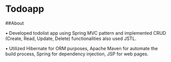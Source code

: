 # Todoapp
 
##About

• Developed todolist app using Spring MVC pattern and implemented CRUD (Create, Read, Update, Delete)
functionalities also used JSTL. 

• Utilized Hibernate for ORM purposes, Apache Maven for automate the build process, Spring for
dependency injection, JSP for web pages.
